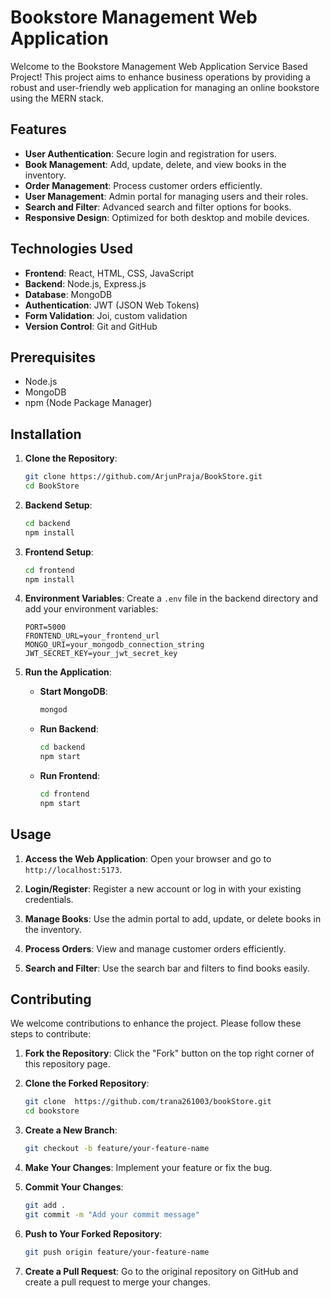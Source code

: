 # Bookstore Management Web Application

Welcome to the Bookstore Management Web Application Service Based Project! This project aims to enhance business operations by providing a robust and user-friendly web application for managing an online bookstore using the MERN stack.

## Features

- **User Authentication**: Secure login and registration for users.
- **Book Management**: Add, update, delete, and view books in the inventory.
- **Order Management**: Process customer orders efficiently.
- **User Management**: Admin portal for managing users and their roles.
- **Search and Filter**: Advanced search and filter options for books.
- **Responsive Design**: Optimized for both desktop and mobile devices.

## Technologies Used

- **Frontend**: React, HTML, CSS, JavaScript
- **Backend**: Node.js, Express.js
- **Database**: MongoDB
- **Authentication**: JWT (JSON Web Tokens)
- **Form Validation**: Joi, custom validation
- **Version Control**: Git and GitHub

## Prerequisites

- Node.js
- MongoDB
- npm (Node Package Manager)

## Installation

1. **Clone the Repository**:
   ```bash
   git clone https://github.com/ArjunPraja/BookStore.git
   cd BookStore
   ```

2. **Backend Setup**:
   ```bash
   cd backend
   npm install
   ```

3. **Frontend Setup**:
   ```bash
   cd frontend
   npm install
   ```

4. **Environment Variables**:
   Create a `.env` file in the backend directory and add your environment variables:
   ```plaintext
   PORT=5000
   FRONTEND_URL=your_frontend_url
   MONGO_URI=your_mongodb_connection_string
   JWT_SECRET_KEY=your_jwt_secret_key
   ```

5. **Run the Application**:

   - **Start MongoDB**:
     ```bash
     mongod
     ```

   - **Run Backend**:
     ```bash
     cd backend
     npm start
     ```

   - **Run Frontend**:
     ```bash
     cd frontend
     npm start
     ```

## Usage

1. **Access the Web Application**:
   Open your browser and go to `http://localhost:5173`.

2. **Login/Register**:
   Register a new account or log in with your existing credentials.

3. **Manage Books**:
   Use the admin portal to add, update, or delete books in the inventory.

4. **Process Orders**:
   View and manage customer orders efficiently.

5. **Search and Filter**:
   Use the search bar and filters to find books easily.

## Contributing

We welcome contributions to enhance the project. Please follow these steps to contribute:

1. **Fork the Repository**:
   Click the "Fork" button on the top right corner of this repository page.

2. **Clone the Forked Repository**:
   ```bash
   git clone  https://github.com/trana261003/bookStore.git
   cd bookstore
   ```

3. **Create a New Branch**:
   ```bash
   git checkout -b feature/your-feature-name
   ```

4. **Make Your Changes**:
   Implement your feature or fix the bug.

5. **Commit Your Changes**:
   ```bash
   git add .
   git commit -m "Add your commit message"
   ```

6. **Push to Your Forked Repository**:
   ```bash
   git push origin feature/your-feature-name
   ```

7. **Create a Pull Request**:
   Go to the original repository on GitHub and create a pull request to merge your changes.
 
